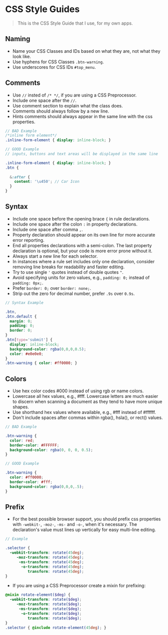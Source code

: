 # CSS Style Guides

> This is the CSS Style Guide that I use, for my own apps.

## Naming

* Name your CSS Classes and IDs based on what they are, not what they look like.
* Use hyphens for CSS Classes `.btn-warning`.
* Use underscores for CSS IDs `#top_menu`.

## Comments

* Use `//` insted of `/* */`, if you are using a CSS Preprocessor.
* Include one space after the `//`.
* Use comment section to explain what the class does.
* Comments should always follow by a new line.
* Hints comments should always appear in the same line with the css properties.

```scss
// BAD Example
/*inline form element*/
.inline-form-element { display: inline-block; }

// GOOD Example
// inputs, buttons and text areas will be displayed in the same line

.inline-form-element { display: inline-block; }
.btn {
  
  &:after {
    content: '\u450'; // Car Icon
  }
}
```

## Syntax

* Include one space before the opening brace `{` in rule declarations.
* Include one space after the colon `:` in property declarations.
* Include one space after comma `,`.
* Property declaration should appear on its own line for more accurate error reporting.
* End all properties declarations with a semi-colon. The last property declaration is optional, but your code is more error prone without it.
* Always start a new line for each selector.
* In instances where a rule set includes only one declaration, consider removing line breaks for readability and faster editing.
* Try to use single `'` quotes instead of double quotes `"`.
* Avoid specifying units for zero values, e.g., `padding: 0;` instead of `padding: 0px;`.
* Prefer `border: 0;` over `border: none;`.
* Strip out the zero for decimal number, prefer `.9s` over `0.9s`.

```scss
// Syntax Example

.btn,
.btn.default {
  margin: 0;
  padding: 0;
  border: 0;
}
.btn[type='submit'] {
  display: inline-block;
  background-color: rgba(0,0,0,0.5);
  color: #e0e0e0;
}
.btn-warning { color: #ff0000; }
```

## Colors

* Use hex color codes #000 instead of using rgb or name colors.
* Lowercase all hex values, e.g., #fff. Lowercase letters are much easier to discern when scanning a document as they tend to have more unique shapes.
* Use shorthand hex values where available, e.g., #fff instead of #ffffff.
* Don't include spaces after commas within rgba(), hsla(), or rect() values.

```scss
// BAD Example

.btn-warning {
  color: red;
  border-color: #FFFFFF;
  background-color: rgba(0, 0, 0, 0.5);
}

// GOOD Example

.btn-warning {
  color: #ff0000;
  border-color: #fff;
  background-color: rgba(0,0,0,.5);
}
```

## Prefix

* For the best possible browser support, you should prefix css properties with `-webkit-`, `-moz-`, `-ms-` and `-o-`, when it's necessary. The declaration's value must lines up vertically for easy multi-line editing.

```scss
// Example

.selector {
  -webkit-transform: rotate(45deg);
     -moz-transform: rotate(45deg);
      -ms-transform: rotate(45deg);
       -o-transform: rotate(45deg);
          transform: rotate(45deg);
}
```
* If you are using a CSS Preprocessor create a mixin for prefixing:

```scss
@mixin rotate-element($deg) {
  -webkit-transform: rotate($deg);
     -moz-transform: rotate($deg);
      -ms-transform: rotate($deg);
       -o-transform: rotate($deg);
          transform: rotate($deg);
}
.selector { @include rotate-element(45deg); }
```


